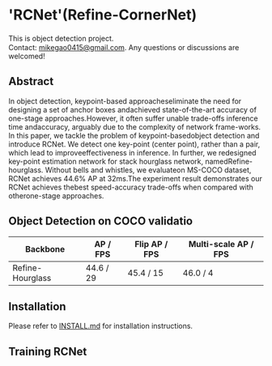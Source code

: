 # 'RCNet'(Refine-CornerNet)
This is object detection project.　　<br/>
Contact: [mikegao0415@gmail.com](mailto:mikegao0415@gmail.com). Any questions or discussions are welcomed! 

## Abstract
In object detection, keypoint-based approacheseliminate the need for designing a set of anchor boxes andachieved state-of-the-art accuracy of one-stage approaches.However, it often suffer unable trade-offs inference time andaccuracy, arguably due to the complexity of network frame-works. In this paper, we tackle the problem of keypoint-basedobject detection and introduce RCNet. We detect one key-point (center point), rather than a pair, which lead to improveeffectiveness in inference. In further, we redesigned key-point estimation network for stack hourglass network, namedRefine-hourglass. Without bells and whistles, we evaluateon MS-COCO dataset, RCNet achieves 44.6% AP at 32ms.The experiment result demonstrates our RCNet achieves thebest speed-accuracy trade-offs when compared with otherone-stage approaches.

## Object Detection on COCO validatio
| Backbone         |  AP / FPS | Flip AP / FPS|  Multi-scale AP / FPS |
|------------------|-----------|--------------|-----------------------|
|Refine-Hourglass  | 44.6 / 29 | 45.4 / 15    |       46.0 / 4        |

## Installation

Please refer to [INSTALL.md](readme/INSTALL.md) for installation instructions.

## Training RCNet
